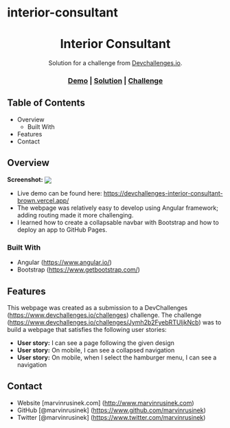 # interior-consultant

<h1 align="center">Interior Consultant</h1>

<div align="center">
   Solution for a challenge from <a href="http://devchallenges.io">Devchallenges.io</a>.
</div>

<div align="center">
  <h3>
    <a href="https://devchallenges-interior-consultant-brown.vercel.app/">Demo</a>
    <span> | </span>
    <a href="https://www.github.com/marvinrusinek/devchallenges-interior-consultant">Solution</a>
    <span> | </span>
    <a href="https://devchallenges.io/challenges/Jymh2b2FyebRTUljkNcb">Challenge</a>
  </h3>
</div>

## Table of Contents

- Overview
  - Built With
- Features
- Contact

<!-- OVERVIEW -->

## Overview

<b>Screenshot:</b> 
<img src="http://www.marvinrusinek.com/portfolio-projects/interior-consultant-screenshot.png" align="center">

- Live demo can be found here: https://devchallenges-interior-consultant-brown.vercel.app/
- The webpage was relatively easy to develop using Angular framework; adding routing made it more challenging.
- I learned how to create a collapsable navbar with Bootstrap and how to deploy an app to GitHub Pages.

### Built With
- Angular (https://www.angular.io/)
- Bootstrap (https://www.getbootstrap.com/)

## Features
This webpage was created as a submission to a DevChallenges (https://www.devchallenges.io/challenges) challenge. The challenge (https://www.devchallenges.io/challenges/Jymh2b2FyebRTUljkNcb) was to build a webpage that satisfies the following user stories:

- <b>User story:</b> I can see a page following the given design
- <b>User story:</b> On mobile, I can see a collapsed navigation
- <b>User story:</b> On mobile, when I select the hamburger menu, I can see a navigation

## Contact
- Website [marvinrusinek.com] (http://www.marvinrusinek.com)
- GitHub [@marvinrusinek] (https://www.github.com/marvinrusinek)
- Twitter [@marvinrusinek] (https://www.twitter.com/marvinrusinek)
